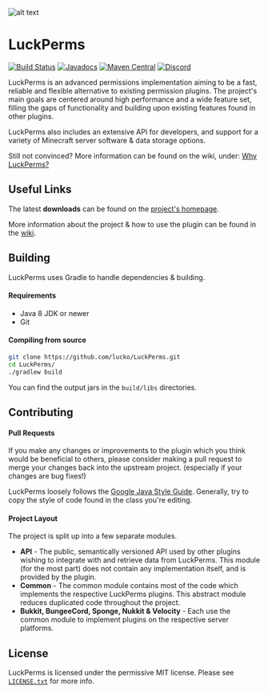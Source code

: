 ![alt text](https://i.imgur.com/ToguFkQ.png "Banner")
# LuckPerms
[![Build Status](https://ci.lucko.me/job/LuckPerms/badge/icon)](https://ci.lucko.me/job/LuckPerms/)
[![Javadocs](https://javadoc.io/badge/me.lucko.luckperms/luckperms-api.svg)](https://javadoc.io/doc/me.lucko.luckperms/luckperms-api)
[![Maven Central](https://img.shields.io/maven-metadata/v/https/repo1.maven.org/maven2/me/lucko/luckperms/luckperms-api/maven-metadata.xml.svg?label=maven%20central&colorB=brightgreen)](https://search.maven.org/artifact/me.lucko.luckperms/luckperms-api)
[![Discord](https://img.shields.io/discord/241667244927483904.svg?logo=discord&label=)](https://discord.gg/luckperms)

LuckPerms is an advanced permissions implementation aiming to be a fast, reliable and flexible alternative to existing permission plugins. The project's main goals are centered around high performance and a wide feature set, filling the gaps of functionality and building upon existing features found in other plugins.

LuckPerms also includes an extensive API for developers, and support for a variety of Minecraft server software & data storage options.

Still not convinced? More information can be found on the wiki, under: [Why LuckPerms?](https://github.com/lucko/LuckPerms/wiki/Why-LuckPerms)

## Useful Links

The latest **downloads** can be found on the [project's homepage](https://luckperms.net/).

More information about the project & how to use the plugin can be found in the [wiki](https://github.com/lucko/LuckPerms/wiki).

## Building
LuckPerms uses Gradle to handle dependencies & building.

#### Requirements
* Java 8 JDK or newer
* Git

#### Compiling from source
```sh
git clone https://github.com/lucko/LuckPerms.git
cd LuckPerms/
./gradlew build
```

You can find the output jars in the `build/libs` directories.

## Contributing
#### Pull Requests
If you make any changes or improvements to the plugin which you think would be beneficial to others, please consider making a pull request to merge your changes back into the upstream project. (especially if your changes are bug fixes!)

LuckPerms loosely follows the [Google Java Style Guide](https://google.github.io/styleguide/javaguide.html). Generally, try to copy the style of code found in the class you're editing. 

#### Project Layout
The project is split up into a few separate modules.

* **API** - The public, semantically versioned API used by other plugins wishing to integrate with and retrieve data from LuckPerms. This module (for the most part) does not contain any implementation itself, and is provided by the plugin.
* **Common** - The common module contains most of the code which implements the respective LuckPerms plugins. This abstract module reduces duplicated code throughout the project.
* **Bukkit, BungeeCord, Sponge, Nukkit & Velocity** - Each use the common module to implement plugins on the respective server platforms.

## License
LuckPerms is licensed under the permissive MIT license. Please see [`LICENSE.txt`](https://github.com/lucko/LuckPerms/blob/master/LICENSE.txt) for more info.
